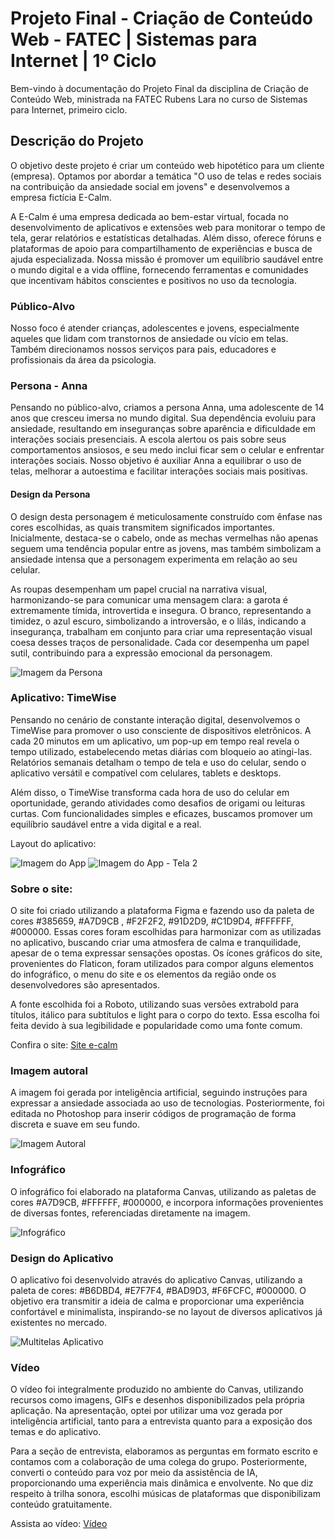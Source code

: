 # Projeto Final - Criação de Conteúdo Web - FATEC | Sistemas para Internet | 1º Ciclo

Bem-vindo à documentação do Projeto Final da disciplina de Criação de Conteúdo Web, ministrada na FATEC Rubens Lara no curso de Sistemas para Internet, primeiro ciclo.

## Descrição do Projeto

O objetivo deste projeto é criar um conteúdo web hipotético para um cliente (empresa). Optamos por abordar a temática "O uso de telas e redes sociais na contribuição da ansiedade social em jovens" e desenvolvemos a empresa fictícia E-Calm.

A E-Calm é uma empresa dedicada ao bem-estar virtual, focada no desenvolvimento de aplicativos e extensões web para monitorar o tempo de tela, gerar relatórios e estatísticas detalhadas. Além disso, oferece fóruns e plataformas de apoio para compartilhamento de experiências e busca de ajuda especializada. Nossa missão é promover um equilíbrio saudável entre o mundo digital e a vida offline, fornecendo ferramentas e comunidades que incentivam hábitos conscientes e positivos no uso da tecnologia.

### Público-Alvo

Nosso foco é atender crianças, adolescentes e jovens, especialmente aqueles que lidam com transtornos de ansiedade ou vício em telas. Também direcionamos nossos serviços para pais, educadores e profissionais da área da psicologia.

### Persona - Anna

Pensando no público-alvo, criamos a persona Anna, uma adolescente de 14 anos que cresceu imersa no mundo digital. Sua dependência evoluiu para ansiedade, resultando em inseguranças sobre aparência e dificuldade em interações sociais presenciais. A escola alertou os pais sobre seus comportamentos ansiosos, e seu medo inclui ficar sem o celular e enfrentar interações sociais. Nosso objetivo é auxiliar Anna a equilibrar o uso de telas, melhorar a autoestima e facilitar interações sociais mais positivas.

#### Design da Persona

O design desta personagem é meticulosamente construído com ênfase nas cores escolhidas, as quais transmitem significados importantes. Inicialmente, destaca-se o cabelo, onde as mechas vermelhas não apenas seguem uma tendência popular entre as jovens, mas também simbolizam a ansiedade intensa que a personagem experimenta em relação ao seu celular.

As roupas desempenham um papel crucial na narrativa visual, harmonizando-se para comunicar uma mensagem clara: a garota é extremamente tímida, introvertida e insegura. O branco, representando a timidez, o azul escuro, simbolizando a introversão, e o lilás, indicando a insegurança, trabalham em conjunto para criar uma representação visual coesa desses traços de personalidade. Cada cor desempenha um papel sutil, contribuindo para a expressão emocional da personagem.

![Imagem da Persona](assets/persona.jpeg)

### Aplicativo: TimeWise

Pensando no cenário de constante interação digital, desenvolvemos o TimeWise para promover o uso consciente de dispositivos eletrônicos. A cada 20 minutos em um aplicativo, um pop-up em tempo real revela o tempo utilizado, estabelecendo metas diárias com bloqueio ao atingi-las. Relatórios semanais detalham o tempo de tela e uso do celular, sendo o aplicativo versátil e compatível com celulares, tablets e desktops.

Além disso, o TimeWise transforma cada hora de uso do celular em oportunidade, gerando atividades como desafios de origami ou leituras curtas. Com funcionalidades simples e eficazes, buscamos promover um equilíbrio saudável entre a vida digital e a real.

Layout do aplicativo:

![Imagem do App](assets/1%20(1).png)
![Imagem do App - Tela 2](assets/2.png)

### Sobre o site:

O site foi criado utilizando a plataforma Figma e fazendo uso da paleta de cores #385659, #A7D9CB , #F2F2F2, #91D2D9, #C1D9D4, #FFFFFF, #000000. Essas cores foram escolhidas para harmonizar com as utilizadas no aplicativo, buscando criar uma atmosfera de calma e tranquilidade, apesar de o tema expressar sensações opostas. 
Os ícones gráficos do site, provenientes do Flaticon, foram utilizados para compor alguns elementos do infográfico, o menu do site e os elementos da região onde os desenvolvedores são apresentados.

A fonte escolhida foi a Roboto, utilizando suas versões extrabold para títulos, itálico para subtítulos e light para o corpo do texto. Essa escolha foi feita devido à sua legibilidade e popularidade como uma fonte comum.

Confira o site:
[Site e-calm](assets/e-calm%20(1).pdf)

### Imagem autoral
A imagem foi gerada por inteligência artificial, seguindo instruções para expressar a ansiedade associada ao uso de tecnologias. Posteriormente, foi editada no Photoshop para inserir códigos de programação de forma discreta e suave em seu fundo.

![Imagem Autoral](assets/imagem_autoral.jpeg)

### Infográfico

O infográfico foi elaborado na plataforma Canvas, utilizando as paletas de cores #A7D9CB, #FFFFFF, #000000, e incorpora informações provenientes de diversas fontes, referenciadas diretamente na imagem.

![Infográfico](assets/infografico.png)

### Design do Aplicativo

O aplicativo foi desenvolvido através do aplicativo Canvas, utilizando a paleta de cores: #B6DBD4, #E7F7F4, #BAD9D3, #F6FCFC, #000000. O objetivo era transmitir a ideia de calma e proporcionar uma experiência confortável e minimalista, inspirando-se no layout de diversos aplicativos já existentes no mercado.
 
 ![Multitelas Aplicativo](assets/multitelas%20timewise.png)


 ### Vídeo

 O vídeo foi integralmente produzido no ambiente do Canvas, utilizando recursos como imagens, GIFs e desenhos disponibilizados pela própria aplicação. Na apresentação, optei por utilizar uma voz gerada por inteligência artificial, tanto para a entrevista quanto para a exposição dos temas e do aplicativo.

Para a seção de entrevista, elaboramos as perguntas em formato escrito e contamos com a colaboração de uma colega do grupo. Posteriormente, converti o conteúdo para voz por meio da assistência de IA, proporcionando uma experiência mais dinâmica e envolvente. No que diz respeito à trilha sonora, escolhi músicas de plataformas que disponibilizam conteúdo gratuitamente. 

Assista ao vídeo: 
[Vídeo](assets/O%20uso%20de%20telas%20e%20redes%20sociais%20na%20contribuição%20da%20ansiedade%20social%20em%20jovens.%20(2).mp4)